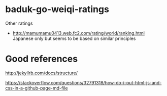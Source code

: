 # baduk-go-weiqi-ratings

Other ratings

* http://mamumamu0413.web.fc2.com/rating/world/ranking.html Japanese only but seems to be based on similar principles

# Good references

http://jekyllrb.com/docs/structure/

https://stackoverflow.com/questions/32791318/how-do-i-put-html-js-and-css-in-a-github-page-md-file
